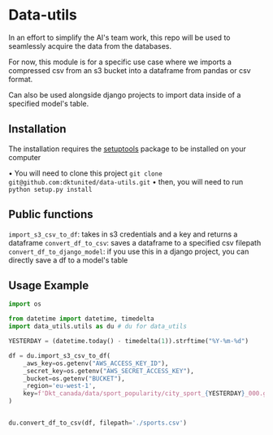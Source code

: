 # Data-utils
In an effort to simplify the AI's team work, this repo will be used to seamlessly acquire the data from the databases.

For now, this module is for a specific use case where we imports a compressed csv from an s3 bucket into a dataframe from pandas or csv format.

Can also be used alongside django projects to import data inside of a specified model's table.

## Installation
The installation requires the [setuptools](https://github.com/pypa/setuptools) package to be installed on your computer

• You will need to clone this project `git clone git@github.com:dktunited/data-utils.git`
• then, you will need to run `python setup.py install`

## Public functions
`import_s3_csv_to_df`: takes in s3 credentials and a key and returns a dataframe
`convert_df_to_csv`: saves a dataframe to a specified csv filepath
`convert_df_to_django_model`: if you use this in a django project, you can directly save a df to a model's table

## Usage Example
```py
import os

from datetime import datetime, timedelta
import data_utils.utils as du # du for data_utils

YESTERDAY = (datetime.today() - timedelta(1)).strftime("%Y-%m-%d")

df = du.import_s3_csv_to_df(
    _aws_key=os.getenv("AWS_ACCESS_KEY_ID"),
    _secret_key=os.getenv("AWS_SECRET_ACCESS_KEY"),
    _bucket=os.getenv("BUCKET"),
    _region='eu-west-1',
    key=f'Dkt_canada/data/sport_popularity/city_sport_{YESTERDAY}_000.gz'
)


du.convert_df_to_csv(df, filepath='./sports.csv')
```